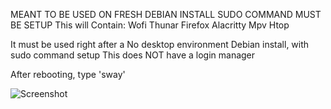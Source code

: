 MEANT TO BE USED ON FRESH DEBIAN INSTALL
SUDO COMMAND MUST BE SETUP
This will Contain:
  Wofi
  Thunar
  Firefox
  Alacritty
  Mpv
  Htop 

It must be used right after  a No desktop environment Debian install, with sudo command setup
This does NOT have a login manager

After rebooting, type 'sway' 


![Screenshot](https://github.com/user-attachments/assets/abf6ce77-058f-465c-b4c1-6e59272b9e19)
